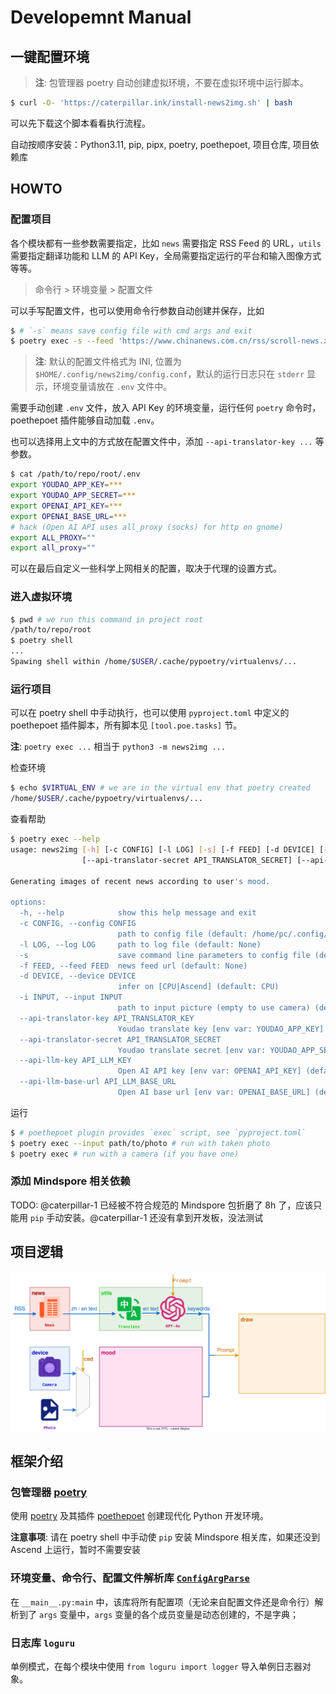 # Developemnt Manual

## 一键配置环境

> **注**: 包管理器 poetry 自动创建虚拟环境，不要在虚拟环境中运行脚本。

```sh
$ curl -O- 'https://caterpillar.ink/install-news2img.sh' | bash
```

可以先下载这个脚本看看执行流程。

自动按顺序安装：Python3.11, pip, pipx, poetry, poethepoet, 项目仓库, 项目依赖库

## HOWTO

### 配置项目

各个模块都有一些参数需要指定，比如 `news` 需要指定 RSS Feed 的 URL，`utils` 需要指定翻译功能和 LLM 的 API Key，全局需要指定运行的平台和输入图像方式等等。

> 命令行 > 环境变量 > 配置文件

可以手写配置文件，也可以使用命令行参数自动创建并保存，比如

```sh
$ # `-s` means save config file with cmd args and exit
$ poetry exec -s --feed 'https://www.chinanews.com.cn/rss/scroll-news.xml'
```

> **注**: 默认的配置文件格式为 INI, 位置为 `$HOME/.config/news2img/config.conf`，默认的运行日志只在 `stderr` 显示，环境变量请放在 `.env` 文件中。

需要手动创建 `.env` 文件，放入 API Key 的环境变量，运行任何 `poetry` 命令时，poethepoet 插件能够自动加载 `.env`。

也可以选择用上文中的方式放在配置文件中，添加 `--api-translator-key ...` 等参数。

```sh
$ cat /path/to/repo/root/.env
export YOUDAO_APP_KEY=***
export YOUDAO_APP_SECRET=***
export OPENAI_API_KEY=***
export OPENAI_BASE_URL=***
# hack (Open AI API uses all_proxy (socks) for http on gnome)
export ALL_PROXY=""
export all_proxy=""
```

可以在最后自定义一些科学上网相关的配置，取决于代理的设置方式。

### 进入虚拟环境

```sh
$ pwd # we run this command in project root
/path/to/repo/root
$ poetry shell
...
Spawing shell within /home/$USER/.cache/pypoetry/virtualenvs/...
```

### 运行项目

可以在 poetry shell 中手动执行，也可以使用 `pyproject.toml` 中定义的 poethepoet 插件脚本，所有脚本见 `[tool.poe.tasks]` 节。

**注**: `poetry exec ...` 相当于 `python3 -m news2img ...`

检查环境

```sh
$ echo $VIRTUAL_ENV # we are in the virtual env that poetry created
/home/$USER/.cache/pypoetry/virtualenvs/...
```

查看帮助

```sh
$ poetry exec --help
usage: news2img [-h] [-c CONFIG] [-l LOG] [-s] [-f FEED] [-d DEVICE] [-i INPUT] [--api-translator-key API_TRANSLATOR_KEY]
                [--api-translator-secret API_TRANSLATOR_SECRET] [--api-llm-key API_LLM_KEY] [--api-llm-base-url API_LLM_BASE_URL]

Generating images of recent news according to user's mood.

options:
  -h, --help            show this help message and exit
  -c CONFIG, --config CONFIG
                        path to config file (default: /home/pc/.config/news2img/config.conf)
  -l LOG, --log LOG     path to log file (default: None)
  -s                    save command line parameters to config file (default: False)
  -f FEED, --feed FEED  news feed url (default: None)
  -d DEVICE, --device DEVICE
                        infer on [CPU|Ascend] (default: CPU)
  -i INPUT, --input INPUT
                        path to input picture (empty to use camera) (default: None)
  --api-translator-key API_TRANSLATOR_KEY
                        Youdao translate key [env var: YOUDAO_APP_KEY] (default: None)
  --api-translator-secret API_TRANSLATOR_SECRET
                        Youdao translate secret [env var: YOUDAO_APP_SECRET] (default: None)
  --api-llm-key API_LLM_KEY
                        Open AI API key [env var: OPENAI_API_KEY] (default: None)
  --api-llm-base-url API_LLM_BASE_URL
                        Open AI base url [env var: OPENAI_BASE_URL] (default: None)
```

运行

```sh
$ # poethepoet plugin provides `exec` script, see `pyproject.toml`
$ poetry exec --input path/to/photo # run with taken photo
$ poetry exec # run with a camera (if you have one)
```

### 添加 Mindspore 相关依赖

TODO: @caterpillar-1 已经被不符合规范的 Mindspore 包折磨了 8h 了，应该只能用 `pip` 手动安装。@caterpillar-1 还没有拿到开发板，没法测试

## 项目逻辑

![模块图](assets/images/flow.svg)

## 框架介绍

### 包管理器 [poetry](https://python-poetry.org/)

使用 [poetry](https://python-poetry.org/) 及其插件 [poethepoet](https://poethepoet.natn.io/) 创建现代化 Python 开发环境。

**注意事项**: 请在 poetry shell 中手动使 `pip` 安装 Mindspore 相关库，如果还没到 Ascend 上运行，暂时不需要安装

### 环境变量、命令行、配置文件解析库 [`ConfigArgParse`](https://github.com/bw2/ConfigArgParse)

在 `__main__.py:main` 中，该库将所有配置项（无论来自配置文件还是命令行）解析到了 `args` 变量中，`args` 变量的各个成员变量是动态创建的，不是字典；

### 日志库 `loguru`

单例模式，在每个模块中使用 `from loguru import logger` 导入单例日志器对象。
